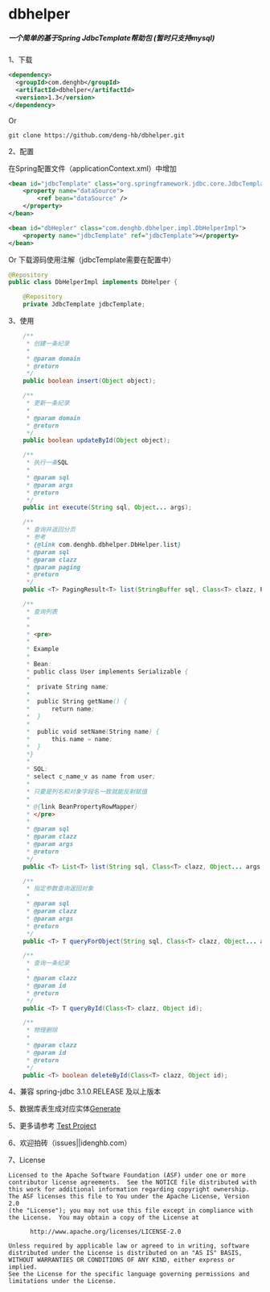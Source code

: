 # dbhelper

##### 一个简单的基于Spring JdbcTemplate帮助包 (暂时只支持mysql)

1、下载
```xml
<dependency>
  <groupId>com.denghb</groupId>
  <artifactId>dbhelper</artifactId>
  <version>1.3</version>
</dependency>
```
Or 
```
git clone https://github.com/deng-hb/dbhelper.git
```

2、配置


在Spring配置文件（applicationContext.xml）中增加
```xml
<bean id="jdbcTemplate" class="org.springframework.jdbc.core.JdbcTemplate">
	<property name="dataSource">
		<ref bean="dataSource" />
	</property>
</bean>

<bean id="dbHepler" class="com.denghb.dbhelper.impl.DbHelperImpl">
	<property name="jdbcTemplate" ref="jdbcTemplate"></property>		
</bean>
```
Or 下载源码使用注解（jdbcTemplate需要在配置中）
```java
@Repository
public class DbHelperImpl implements DbHelper {

  	@Repository
	private JdbcTemplate jdbcTemplate;
```

3、使用
```java
	/**
	 * 创建一条纪录
	 * 
	 * @param domain
	 * @return
	 */
	public boolean insert(Object object);

	/**
	 * 更新一条纪录
	 * 
	 * @param domain
	 * @return
	 */
	public boolean updateById(Object object);

	/**
	 * 执行一条SQL
	 * 
	 * @param sql
	 * @param args
	 * @return
	 */
	public int execute(String sql, Object... args);

	/**
	 * 查询并返回分页
	 * 参考
	 * {@link com.denghb.dbhelper.DbHelper.list}
	 * @param sql
	 * @param clazz
	 * @param paging
	 * @return
	 */
	public <T> PagingResult<T> list(StringBuffer sql, Class<T> clazz, Paging paging);

	/**
	 * 查询列表
	 * 
	 * 
	 * <pre>
	 * 
	 * Example
	 * 
	 * Bean:
	 * public class User implements Serializable {
	 * 	
	 *	private String name;
	 *  
	 *	public String getName() {
	 *		return name;
	 *	}
	 *
	 *	public void setName(String name) {
	 *		this.name = name;
	 *	}
	 *}
	 *  
	 * SQL:
	 * select c_name_v as name from user;
	 * 
	 * 只要是列名和对象字段名一致就能反射赋值
	 * 
	 * @{link BeanPropertyRowMapper}
	 * </pre>
	 * 
	 * @param sql
	 * @param clazz
	 * @param args
	 * @return
	 */
	public <T> List<T> list(String sql, Class<T> clazz, Object... args);

	/**
	 * 指定参数查询返回对象
	 * 
	 * @param sql
	 * @param clazz
	 * @param args
	 * @return
	 */
	public <T> T queryForObject(String sql, Class<T> clazz, Object... args);

	/**
	 * 查询一条纪录
	 * 
	 * @param clazz
	 * @param id
	 * @return
	 */
	public <T> T queryById(Class<T> clazz, Object id);

	/**
	 * 物理删除
	 * 
	 * @param clazz
	 * @param id
	 * @return
	 */
	public <T> boolean deleteById(Class<T> clazz, Object id);
```

4、兼容 spring-jdbc 3.1.0.RELEASE 及以上版本

5、数据库表生成对应实体[Generate](https://github.com/deng-hb/dbhelper-test/blob/master/src/test/java/com/denghb/dbhelper/generate/GenerateDomainFromTable.java)

5、更多请参考 [Test Project](https://github.com/deng-hb/dbhelper-test)

6、欢迎拍砖（issues||i<at>denghb.com）

7、License
```
Licensed to the Apache Software Foundation (ASF) under one or more
contributor license agreements.  See the NOTICE file distributed with
this work for additional information regarding copyright ownership.
The ASF licenses this file to You under the Apache License, Version 2.0
(the "License"); you may not use this file except in compliance with
the License.  You may obtain a copy of the License at

      http://www.apache.org/licenses/LICENSE-2.0

Unless required by applicable law or agreed to in writing, software
distributed under the License is distributed on an "AS IS" BASIS,
WITHOUT WARRANTIES OR CONDITIONS OF ANY KIND, either express or implied.
See the License for the specific language governing permissions and
limitations under the License.
```

